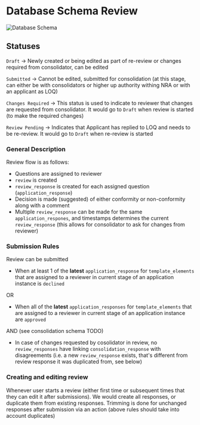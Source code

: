 # Database Schema Review

![Database Schema](https://user-images.githubusercontent.com/26194949/101306386-a1cb0f00-38a9-11eb-95da-0d3947088e9c.png)

## Statuses

`Draft` -> Newly created or being edited as part of re-review or changes required from consolidator, can be edited

`Submitted` -> Cannot be edited, submitted for consolidation (at this stage, can either be with consolidators or higher up authority withing NRA or with an applicant as LOQ)

`Changes Required` -> This status is used to indicate to reviewer that changes are requested from consolidator. It would go to `Draft` when review is started (to make the required changes)

`Review Pending` -> Indicates that Applicant has replied to LOQ and needs to be re-review. It would go to `Draft` when re-review is started

### General Description

Review flow is as follows:

- Questions are assigned to reviewer
- `review` is created
- `review_response` is created for each assigned question (`application_response`)
- Decision is made (suggested) of either conformity or non-conformity along with a comment
- Multiple `review_response` can be made for the same `application_respones`, and timestamps determines the current `review_response` (this allows for consolidator to ask for changes from reviewer)

### Submission Rules

Review can be submitted

- When at least 1 of the **latest** `application_response` for `template_elements` that are assigned to a reviewer in current stage of an application instance is `declined`

OR

- When all of the **latest** `application_responses` for `template_elements` that are assigned to a reviewer in current stage of an application instance are `approved`

AND (see consolidation schema TODO)

- In case of changes requested by cosolidator in review, no `review_responses` have linking `consolidation_response` with disagreements (i.e. a new `review_response` exists, that's different from review response it was duplicated from, see below)

### Creating and editing review

Whenever user starts a review (either first time or subsequent times that they can edit it after submissions). We would create all responses, or duplicate them from existing responses. Trimming is done for unchanged responses after submission via an action (above rules should take into account duplicates)

